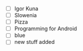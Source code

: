 - [ ] Igor Kuna
- [ ] Slowenia
- [ ] Pizza
- [ ] Programming for Android
- [ ] blue
- [ ] new stuff added
